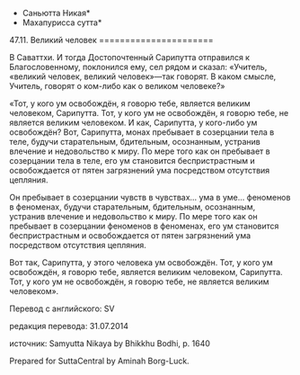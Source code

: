 * Саньютта Никая*
* Махапурисса сутта*

47\.11\. Великий человек
\=\=\=\=\=\=\=\=\=\=\=\=\=\=\=\=\=\=\=\=\=\=

В Саваттхи\. И тогда Достопочтенный Сарипутта отправился к Благословенному, поклонился ему, сел рядом и сказал: «Учитель, «великий человек, великий человек»—так говорят\. В каком смысле, Учитель, говорят о ком\-либо как о великом человеке?»

«Тот, у кого ум освобождён, я говорю тебе, является великим человеком, Сарипутта\. Тот, у кого ум не освобождён, я говорю тебе, не является великим человеком\. И как, Сарипутта, у кого\-либо ум освобождён? Вот, Сарипутта, монах пребывает в созерцании тела в теле, будучи старательным, бдительным, осознанным, устранив влечение и недовольство к миру\. По мере того как он пребывает в созерцании тела в теле, его ум становится беспристрастным и освобождается от пятен загрязнений ума посредством отсутствия цепляния\.

Он пребывает в созерцании чувств в чувствах… ума в уме… феноменов в феноменах, будучи старательным, бдительным, осознанным, устранив влечение и недовольство к миру\. По мере того как он пребывает в созерцании феноменов в феноменах, его ум становится беспристрастным и освобождается от пятен загрязнений ума посредством отсутствия цепляния\.

Вот так, Сарипутта, у этого человека ум освобождён\. Тот, у кого ум освобождён, я говорю тебе, является великим человеком, Сарипутта\. Тот, у кого ум не освобождён, я говорю тебе, не является великим человеком»\.

Перевод с английского: SV

редакция перевода: 31\.07\.2014

источник: Samyutta Nikaya by Bhikkhu Bodhi, p\. 1640

Prepared for SuttaCentral by Aminah Borg\-Luck\.